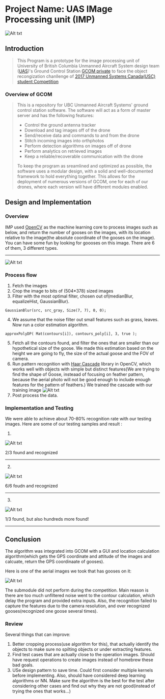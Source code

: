 Project Name: UAS IMage Processing unit (IMP)
============================================
![Alt txt](https://github.com/Rainerino/UAS_IMP/blob/master/Team%20picture.JPG "Optional Title")
## Introduction

> This Program is a prototype for the image processing unit of University of British Columbia Unmanned Aircraft System design team ([UAS](http://www.ubcuas.com/))'s Ground Control Station [GCOM private](https://github.com/ubcuas/GCOM) to face the object recongization chanllenge of [2017 Unmanned Systems Canada(USC) student Competition](https://www.unmannedsystems.ca/home/students/student-competition-details/)

### Overview of GCOM

> This is a repository for UBC Unmanned Aircraft Systems' ground control station software. The software will act as a form of master server and has the following features:
>
> * Control the ground antenna tracker
> * Download and tag images off of the drone
> * Send/receive data and commands to and from the drone
> * Stitch incoming images into orthphotos
> * Perform detection algorithms on images off of drone
> * Perform analytics on retrieved images
> * Keep a reliable/recoverable communication with the drone
>
> To keep the program as sreamlined and optimized as possible, the software uses a modular design, with a solid and well-documented framework to hold everything together. This allows for the deployment of numerous versions of GCOM, one for each of our drones, where each version will have different modules enabled.

## Design and Implementation

### Overview

IMP used [OpenCV](http://opencv.org/) as the machine learning core to process images such as below, and return the number of gooses on the images, with its location relative to the image(the absolute coordinate of the gooses on the image). You can have some fun by looking for goooses on this image. There are 6 of them, 3 different types.

---

![Alt txt](https://github.com/Rainerino/UAS_IMP/blob/master/Testing%20images.jpg "Optional Title")

### Process flow

1. Fetch the images
2. Crop the image to bits of (504*378) sized images
3. Filter with the most optimal filter, chosen out of(medianBlur, equalizeHist, GaussianBlur).

`GaussianBlur(src, src_gray, Size(7, 7), 0, 0);`

4. We assume that the noise filter out small features such as grass, leaves. Now run a color estimation algorithm.

`approxPolyDP( Mat(contours[i]), contours_poly[i], 3, true );`

5. Fetch all the contours found, and filter the ones that are smaller than our hypothetical size of the goose. We made this estimation based on the height we are going to fly, the size of the actual goose and the FOV of camera. 
6. Run pattern recognition with [Haar Cascade](http://docs.opencv.org/trunk/d7/d8b/tutorial_py_face_detection.html) library in OpenCV, which works well with objects with simple but distinct features(We are trying to find the shape of Goose, insteaad of focusing on feather pattern, because the aerial photo will not be good enough to include enough features for the pattern of feathers.) We trained the cascade with our training image
![Alt txt](https://github.com/Rainerino/UAS_IMP/blob/master/trained%20image/geese_0_5050.jpg "Optional Title")
7. Post process the data. 


### Implementation and Testing

 We were able to achieve about 70-80% recognition rate with our testing images. Here are some of our testing samples and result :

1. 

![Alt txt](https://github.com/Rainerino/UAS_IMP/blob/master/Close_up_with_Snow.jpg "Optional Title")

2/3 found and recognized

---

2. 

![Alt txt](https://github.com/Rainerino/UAS_IMP/blob/master/Uniform_background.jpg "Optional Title")

6/6 foudn and recognized

---


3.

![Alt txt](https://github.com/Rainerino/UAS_IMP/blob/master/Crazy_difficulty.jpg "Optional Title")

1/3 found, but also hundreds more found!

---

## Conclusion

The algorithm was integrated into GCOM with a GUI and location calculation algorithm(which gets the GPS coordinate and attitude of the images and calcuate, return the GPS coordinaate of gooses). 

Here is one of the aerial images we took that has gooses on it:

![Alt txt](https://github.com/Rainerino/UAS_IMP/blob/master/Aerial_Goose.JPG "Optional Title")

The submodule did not perform during the competition. Main reason is there are too much unfiltered noise went to the contour calculation, which delay the program and provided extra inputs. Also, the recognition failed to capture the features due to the camera resolution, and over recognized gooses(recognized one goose several times).

### Review

Several things that can improve:

1. Better cropping process(use algorithm for this), that actually identify the objects to make sure no spilting objects or under extracting features. 
2. Find test cases that are actually close to the operation images. Should have request operations to create images instead of homebrew these bad goals.
3. USe design pattern to save time. Could first consider multiple kernels before implementing. Also, should have considered deep learning algorithms or NN. Make sure the algorithm is the best for the test after considering other cases and find out why they are not good(instead of trying the ones that works...)





